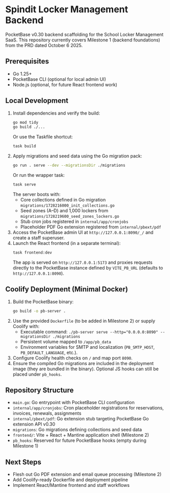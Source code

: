 # Spindit Locker Management Backend

PocketBase v0.30 backend scaffolding for the School Locker Management SaaS. This repository currently covers Milestone 1 (backend foundations) from the PRD dated October 6 2025.

## Prerequisites

- Go 1.25+
- PocketBase CLI (optional for local admin UI)
- Node.js (optional, for future React frontend work)

## Local Development

1. Install dependencies and verify the build:
   ```bash
   go mod tidy
   go build ./...
   ```
   Or use the Taskfile shortcut:
   ```bash
   task build
   ```
2. Apply migrations and seed data using the Go migration pack:
   ```bash
   go run . serve --dev --migrationsDir ./migrations
   ```
   Or run the wrapper task:
   ```bash
   task serve
   ```
   The server boots with:
   - Core collections defined in Go migration `migrations/1728216000_init_collections.go`
   - Seed zones (A–D) and 1,000 lockers from `migrations/1728219600_seed_zones_lockers.go`
   - Stub cron jobs registered in `internal/app/cronjobs`
   - Placeholder PDF Go extension registered from `internal/pbext/pdf`
3. Access the PocketBase admin UI at `http://127.0.0.1:8090/_/` and create a staff superuser.
4. Launch the React frontend (in a separate terminal):
   ```bash
   task frontend:dev
   ```
   The app is served on `http://127.0.0.1:5173` and proxies requests directly to the PocketBase instance defined by `VITE_PB_URL` (defaults to `http://127.0.0.1:8090`).

## Coolify Deployment (Minimal Docker)

1. Build the PocketBase binary:
   ```bash
   go build -o pb-server .
   ```
2. Use the provided `Dockerfile` (to be added in Milestone 2) or supply Coolify with:
   - Executable command: `./pb-server serve --http="0.0.0.0:8090" --migrationsDir ./migrations`
   - Persistent volume mapped to `/app/pb_data`
   - Environment variables for SMTP and localization (`PB_SMTP_HOST`, `PB_DEFAULT_LANGUAGE`, etc.).
3. Configure Coolify health checks on `/` and map port `8090`.
4. Ensure the compiled Go migrations are included in the deployment image (they are bundled in the binary). Optional JS hooks can still be placed under `pb_hooks`.

## Repository Structure

- `main.go`: Go entrypoint with PocketBase CLI configuration
- `internal/app/cronjobs`: Cron placeholder registrations for reservations, invoices, renewals, assignments
- `internal/pbext/pdf`: Go extension stub targeting PocketBase Go extension API v0.30
- `migrations`: Go migrations defining collections and seed data
- `frontend/`: Vite + React + Mantine application shell (Milestone 2)
- `pb_hooks`: Reserved for future PocketBase hooks (empty during Milestone 1)

## Next Steps

- Flesh out Go PDF extension and email queue processing (Milestone 2)
- Add Coolify-ready Dockerfile and deployment pipeline
- Implement React/Mantine frontend and staff workflows
